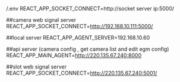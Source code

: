 /.env
REACT_APP_SOCKET_CONNECT=http://socket server ip:5000/

##camera web
signal server
REACT_APP_SOCKET_CONNECT=http://192.168.10.111:5000/

##local server
REACT_APP_AGENT_SERVER=192.168.10.60

##api server (camera config , get camera list and edit egm config)
REACT_APP_MAIN_AGENT=http://220.135.67.240:8000

##slot web
signal server
REACT_APP_SOCKET_CONNECT=http://220.135.67.240:5001/
